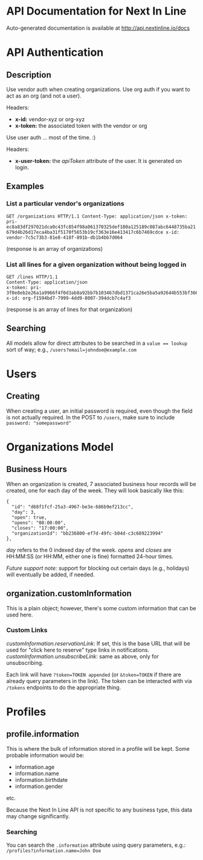 # API Documentation for Next In Line
Auto-generated documentation is available at http://api.nextinline.io/docs

# API Authentication
## Description
Use vendor auth when creating organizations.  Use org auth if you want to act as an org (and not a user).

Headers:
- **x-id:** vendor-xyz or org-xyz
- **x-token:** the associated token with the vendor or org

Use user auth ... most of the time.  :)

Headers:
- **x-user-token:** the *apiToken* attribute of the user.  It is generated on login.

## Examples
### List a particular vendor's organizations
`
GET /organizations HTTP/1.1
Content-Type: application/json
x-token: pri-ec8a83df297021dca0c43fc854f98a061370325def180a125189c087abc6448735ba21679d4b26d17eca4ba31f5170f5653b19cf363e16e413417c6b7469cdce
x-id: vendor-7c5c73b3-81e8-418f-891b-db1b4bb7d064
`

(response is an array of organizations)

### List all lines for a given organization without being logged in
```
GET /lines HTTP/1.1
Content-Type: application/json
x-token: pri-3f0e8eb2e26a1a9966f4f0d3ab8a92bb7b103467dbd1371ca26e5ba5a92644b553bf366054d9006022cacb4be414008859a69a80b352e3546b3af0bdb506888a
x-id: org-f1594bd7-7999-4dd9-8007-394dcb7c4af3
```

(response is an array of lines for that organization)

## Searching
All models allow for direct attributes to be searched in a `value == lookup` sort of way; e.g., `/users?email=johndoe@example.com`

# Users
## Creating
When creating a user, an initial password is required, even though the field is not actually required.  In the POST to `/users`, make sure to include `password: "somepassword"`

# Organizations Model
## Business Hours
When an organization is created, 7 associated business hour records will be created, one for each day of the week.  They will look basically like this:

```
{
  "id": "d68f1fcf-25a3-4967-be3e-686b9ef213cc",
  "day": 3,
  "open": true,
  "opens": "08:00:00",
  "closes": "17:00:00",
  "organizationId": "bb236800-ef7d-49fc-b04d-c3c689223994"
},
```

*day* refers to the 0 indexed day of the week.  *opens* and *closes* are HH:MM:SS (or HH:MM, either one is fine) formatted 24-hour times.

*Future support note:* support for blocking out certain days (e.g., holidays) will eventually be added, if needed.

## organization.customInformation

This is a plain object; however, there's some custom information that can be used here.

### Custom Links
*customInformation.reservationLink*: If set, this is the base URL that will be used for "click here to reserve" type links in notifications.
*customInformation.unsubscribeLink*: same as above, only for unsubscribing.

Each link will have `?token=TOKEN appended` (or `&token=TOKEN` if there are already query parameters in the link).  The token can be interacted with via `/tokens` endpoints to do the appropriate thing.

# Profiles
## profile.information
This is where the bulk of information stored in a profile will be kept.  Some probable information would be:

* information.age
* information.name
* information.birthdate
* information.gender

etc.

Because the Next In Line API is not specific to any business type, this data may change significantly.

### Searching
You can search the `.information` attribute using query parameters, e.g.: `/profiles?information.name=John Doe`

